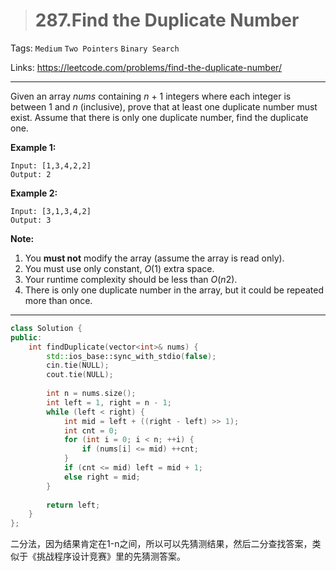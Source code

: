 > # 287.Find the Duplicate Number

Tags: `Medium` `Two Pointers` `Binary Search`

Links: <https://leetcode.com/problems/find-the-duplicate-number/>

-----

Given an array *nums* containing *n* + 1 integers where each integer is between 1 and *n* (inclusive), prove that at least one duplicate number must exist. Assume that there is only one duplicate number, find the duplicate one.

**Example 1:**

```
Input: [1,3,4,2,2]
Output: 2
```

**Example 2:**

```
Input: [3,1,3,4,2]
Output: 3
```

**Note:**

1. You **must not** modify the array (assume the array is read only).
2. You must use only constant, *O*(1) extra space.
3. Your runtime complexity should be less than *O*(*n*2).
4. There is only one duplicate number in the array, but it could be repeated more than once.

------

```c++
class Solution {
public:
    int findDuplicate(vector<int>& nums) {
        std::ios_base::sync_with_stdio(false);
        cin.tie(NULL);
        cout.tie(NULL);
        
        int n = nums.size();
        int left = 1, right = n - 1;
        while (left < right) {
            int mid = left + ((right - left) >> 1);
            int cnt = 0;
            for (int i = 0; i < n; ++i) {
                if (nums[i] <= mid) ++cnt;
            }
            if (cnt <= mid) left = mid + 1;
            else right = mid;
        }
        
        return left;
    }
};
```

二分法，因为结果肯定在1-n之间，所以可以先猜测结果，然后二分查找答案，类似于《挑战程序设计竞赛》里的先猜测答案。

